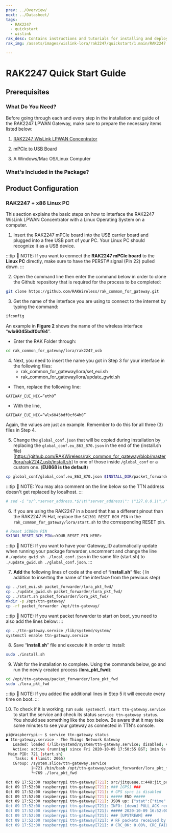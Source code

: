 ```yaml
---
prev: ../Overview/
next: ../Datasheet/
tags:
  - RAK2247
  - quickstart
  - wislink
rak_desc: Contains instructions and tutorials for installing and deploying your RAK2247 WisLink LPWAN Concentrator. Instructions are written in a detailed and step-by-step manner for an easier experience in setting up your LPWAN Concentrator.
rak_img: /assets/images/wislink-lora/rak2247/quickstart/1.main/RAK2247.png

---
```


# RAK2247 Quick Start Guide

## Prerequisites



### What Do You Need?

Before going through each and every step in the installation and guide of the RAK2247 LPWAN Gateway, make sure to prepare the necessary items listed below:

1. [RAK2247 WisLink LPWAN Concentrator](https://store.rakwireless.com/products/rak2247-lorawan-gateway-concentrator-module?utm_source=RAK2247WisLink-LoRa&utm_medium=Document&utm_campaign=BuyFromStore)
2. [mPCIe to USB Board](https://store.rakwireless.com/products/mpcie-to-usb-board)

3. A Windows/Mac OS/Linux Computer

### What's Included in the Package?

<rk-img
  src="/assets/images/wislink-lora/rak2247/quickstart/2.quickstart/package.jpg"
  width="70%"
  caption="Package Contents"
/>

## Product Configuration

### RAK2247 + x86 Linux PC
This section explains the basic steps on how to interface the RAK2247 WisLink LPWAN Concentrator with a Linux Operating System on a computer.

1. Insert the RAK2247 mPCIe board into the USB carrier board and plugged into a free USB port of your PC. Your Linux PC should recognize it as a USB device.

:::tip 📝 NOTE:
 If you want to connect the **RAK2247 mPCIe board** to the **Linux PC** directly, make sure to have the PERST# signal (Pin 22) pulled down.
:::

<rk-img
  src="/assets/images/wislink-lora/rak2247/quickstart/3.rak2247-linuxpc/rak2247-pcie.jpg"
  width="60%"
  caption="RAK2247 WisLink LPWAN Concentrator to a PCIe-to-USB board"
/>

2. Open the command line then enter the command below in order to clone the Github repository that is required for the process to be completed:

```sh
git clone https://github.com/RAKWireless/rak_common_for_gateway.git
```

3. Get the name of the interface you are using to connect to the internet by typing the command:

```sh
ifconfig
```

An example in **Figure 2** shows the name of the wireless interface “**wlx6045bdf0cf64**”.

<rk-img
  src="/assets/images/wislink-lora/rak2247/quickstart/3.rak2247-linuxpc/network-name.jpg"
  width="75%"
  caption="Network Interface Name"
/>

* Enter the RAK Folder through:

```sh
cd rak_common_for_gateway/lora/rak2247_usb
```

4. Next, you need to insert the name you got in Step 3 for your interface in the following files:
    * rak_common_for_gateway/lora/set_eui.sh
    * rak_common_for_gateway/lora/update_gwid.sh
* Then, replace the following line:

```
GATEWAY_EUI_NIC=”eth0”
```

* With the line,

```
GATEWAY_EUI_NIC=”wlx6045bdf0cf64h0”
```

Again, the values are just an example. Remember to do this for all three (3) files in Step 4.

5. Change the `global_conf.json` that will be copied during installation by replacing the `global_conf.eu_863_870.json` in the end of the (install.sh file)[https://github.com/RAKWireless/rak_common_for_gateway/blob/master/lora/rak2247_usb/install.sh] to one of those inside `/global_conf` or a custom one. (**EU868 is the default**)
```sh
cp global_conf/global_conf.eu_863_870.json $INSTALL_DIR/packet_forwarder/lora_pkt_fwd/global_conf.json
```

:::tip 📝 NOTE:
 You may also comment on the line below so the TTN address doesn't get replaced by localhost.
:::
```sh
# sed -i "s/^.*server_address.*$/\t\"server_address\": \"127.0.0.1\",/" $INSTALL_DIR/packet_forwarder/lora_pkt_fwd/global_conf.json
```

6. If you are using the RAK2247 in a board that has a different pinout than the RAK2247 Pi Hat, replace the `SX1301_RESET_BCM_PIN` in the `rak_common_for_gateway/lora/start.sh` to the corresponding RESET pin.
```sh
# Reset iC880a PIN
SX1301_RESET_BCM_PIN=<YOUR_RESET_PIN_HERE>
```
:::tip 📝 NOTE:
 If you want to have your Gateway_ID automatically update when running your package forwarder, uncomment and change the line `#./update_gwid.sh ./local_conf.json` in the same file (start.sh) to `./update_gwid.sh ./global_conf.json`.
:::

7. **Add** the following lines of code at the end of “**install.sh**” file: ( In addition to inserting the name of the interface from the previous step)

```sh
cp ../set_eui.sh packet_forwarder/lora_pkt_fwd/
cp ../update_gwid.sh packet_forwarder/lora_pkt_fwd/
cp ../start.sh packet_forwarder/lora_pkt_fwd/
mkdir -p /opt/ttn-gateway/
cp -rf packet_forwarder /opt/ttn-gateway/
```

:::tip 📝 NOTE:
 If you want packet forwarder to start on boot, you need to also add the lines below:
:::

```sh
cp ../ttn-gateway.service /lib/systemd/system/
systemctl enable ttn-gateway.service
```

8. Save “**install.sh**” file and execute it in order to install:

```sh
sudo ./install.sh
```

9. Wait for the installation to complete. Using the commands below, go and run the newly created process (**lora_pkt_fwd**):

```sh
cd /opt/ttn-gateway/packet_forwarder/lora_pkt_fwd
sudo ./lora_pkt_fwd
```
:::tip 📝 NOTE:
 If you added the additional lines in Step 5 it will execute every time on boot.
:::

10. To check if it is working, run `sudo systemctl start ttn-gateway.service` to start the service and check its status `service ttn-gateway status`. You should see something like the box below. Be aware that it may take some minutes to see your gateway as connected in TTN's console.
```sh
pi@raspberrypi:~ $ service ttn-gateway status
● ttn-gateway.service - The Things Network Gateway
   Loaded: loaded (/lib/systemd/system/ttn-gateway.service; disabled; vendor preset: enabled)
   Active: active (running) since Fri 2020-10-09 17:50:55 BST; 1min 9s ago
 Main PID: 721 (start.sh)
    Tasks: 6 (limit: 2065)
   CGroup: /system.slice/ttn-gateway.service
           ├─721 /bin/bash /opt/ttn-gateway/packet_forwarder/lora_pkt_fwd/start.sh
           └─769 ./lora_pkt_fwd

Oct 09 17:52:00 raspberrypi ttn-gateway[721]: src/jitqueue.c:448:jit_print_queue(): INFO: [jit] queue is empty
Oct 09 17:52:00 raspberrypi ttn-gateway[721]: ### [GPS] ###
Oct 09 17:52:00 raspberrypi ttn-gateway[721]: # GPS sync is disabled
Oct 09 17:52:00 raspberrypi ttn-gateway[721]: ##### END #####
Oct 09 17:52:00 raspberrypi ttn-gateway[721]: JSON up: {"stat":{"time":"2020-10-09 16:51:30 GMT","rxnb":0,"rxok":0,"rxfw":0,"ackr":0.0,"dwnb":0,"t
Oct 09 17:52:00 raspberrypi ttn-gateway[721]: INFO: [down] PULL_ACK received in 368 ms
Oct 09 17:52:00 raspberrypi ttn-gateway[721]: ##### 2020-10-09 16:52:00 GMT #####
Oct 09 17:52:00 raspberrypi ttn-gateway[721]: ### [UPSTREAM] ###
Oct 09 17:52:00 raspberrypi ttn-gateway[721]: # RF packets received by concentrator: 0
Oct 09 17:52:00 raspberrypi ttn-gateway[721]: # CRC_OK: 0.00%, CRC_FAIL: 0.00%, NO_CRC: 0.00%
```

